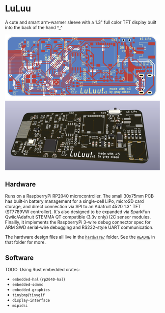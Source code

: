 # LuLuu

A cute and smart arm-warmer sleeve with a 1.3" full color TFT display built into the back of the
hand ^_^

![PCB drawing](img/board_drawing.png)
![PCB render](img/board_render.png)

## Hardware

Runs on a RaspberryPi RP2040 microcontroller. The small 30x75mm PCB has built-in battery management for a single-cell
LiPo, microSD card storage, and direct connection via SPI to an Adafruit 4520 1.3" TFT (ST7789VW controller). It's
also designed to be expanded via SparkFun Qwiic/Adafruit STEMMA QT compatible (3.3v only) I2C sensor modules. Finallly,
it implements the RaspberryPi 3-wire debug connector spec for ARM SWD serial-wire debugging and RS232-style
UART communication.

The hardware design files all live in the [`hardware/`](hardware/) folder. See the [`README`](hardware/README.md) in
that folder for more.

## Software

TODO. Using Rust embedded crates:

- `embedded-hal` (`rp2040-hal`)
- `embedded-sdmmc`
- `embedded-graphics`
- `tinybmp`/`tinygif`
- `display-interface`
- `mipidsi`

